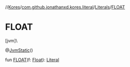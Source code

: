 //[Kores](../../../index.md)/[com.github.jonathanxd.kores.literal](../index.md)/[Literals](index.md)/[FLOAT](-f-l-o-a-t.md)

# FLOAT

[jvm]\

@[JvmStatic](https://kotlinlang.org/api/latest/jvm/stdlib/kotlin.jvm/-jvm-static/index.html)()

fun [FLOAT](-f-l-o-a-t.md)(f: [Float](https://kotlinlang.org/api/latest/jvm/stdlib/kotlin/-float/index.html)): [Literal](../-literal/index.md)
